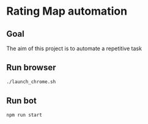 # Rating Map automation

## Goal

The aim of this project is to automate a repetitive task

## Run browser

```sh
./launch_chrome.sh
```

## Run bot

```sh
npm run start
```
